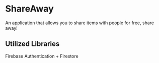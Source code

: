 # ShareAway

An application that allows you to share items with people for free, share away!

## Utilized Libraries
Firebase Authentication + Firestore

